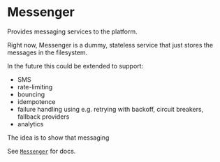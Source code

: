# Messenger

Provides messaging services to the platform.

Right now, Messenger is a dummy, stateless service that just stores the messages in the filesystem.

In the future this could be extended to support:

- SMS
- rate-limiting 
- bouncing
- idempotence
- failure handling using e.g. retrying with backoff, circuit breakers, fallback providers
- analytics

The idea is to show that messaging 

See [`Messenger`](lib/messenger.ex) for docs.
